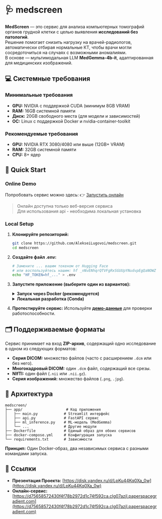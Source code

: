 # 🩺 medscreen
**MedScreen** — это сервис для анализа компьютерных томографий органов грудной клетки с целью выявления **исследований без патологий**.  
Решение помогает снизить нагрузку на врачей-радиологов, автоматически отбирая нормальные КТ, чтобы врачи могли сосредоточиться на случаях с возможными аномалиями.  
В основе — мультимодальная LLM **MedGemma-4b-it**, адаптированная для медицинских изображений.


## 💻 Системные требования

### Минимальные требования
- **GPU:** NVIDIA с поддержкой CUDA (минимум 8GB VRAM)
- **RAM:** 16GB системной памяти
- **Диск:** 20GB свободного места (для модели и зависимостей)
- **ОС:** Linux с поддержкой Docker и nvidia-container-toolkit

### Рекомендуемые требования
- **GPU:** NVIDIA RTX 3080/4080 или выше (12GB+ VRAM)
- **RAM:** 32GB системной памяти
- **CPU:** 8+ ядер

## 🚀 Quick Start

### Online Demo
Попробовать сервис можно здесь: 👉 [Запустить онлайн](https://d75658572430f4f78b2972d1c74f592ca.clg07azjl.paperspacegradient.com/)

> Онлайн доступна только веб-версия сервиса \
Для использования api - необходима локальная установка

### Local Setup

1.  **Клонируйте репозиторий:**
    ```sh
    git clone https://github.com/AlekseiLugovoi/medscreen.git
    cd medscreen
    ```

2.  **Создайте файл .env:**
    ```sh
    # Замените ... вашим токеном от Hugging Face
    # или воспользуйтесь нашим: hf _nNvENhqrQTVFgRxSGUUpYNudvpEgQaNOWZ
    echo "HF_TOKEN=hf_..." > .env
    ```

3.  **Запустите приложение (выберите один из вариантов):**

    <details>
    <summary><strong>Запуск через Docker (рекомендуется)</strong></summary>
    
    <br>

    <details>
    <summary>🌐 Только веб-интерфейс (по умолчанию)</summary>
    
    Запускает автономное веб-приложение с локальной моделью.
    ```sh
    # Эта команда запустит сервис с профилем "default"
    docker compose up --build
    ```
    **Доступ:** `http://localhost:8501`
    </details>

    <details>
    <summary>⚙️ Только REST API</summary>
    
    Запускает только API-сервис для автоматизации и пакетной обработки.
    ```sh
    # Явно указываем профиль "api"
    docker compose --profile api up --build
    ```
    **Доступ:**
    - **API:** `http://localhost:8502`
    - **Документация (Swagger):** `http://localhost:8502/docs`

    **Пример запроса:**
    ```bash
    # Отправка двух архивов для анализа
    curl -X POST "http://localhost:8502/process" \
         -H "Content-Type: multipart/form-data" \
         -F "files=@/путь/к/study1.zip" \
         -F "files=@/путь/к/study2.zip"
    ```
    
    **Пример ответа (JSON):**
    ```json
    {
      "results": [
        {
          "archive_name": "study1.zip",
          "series_uid": "1.2.840.113704.1.111.4980...",
          "source_format": "DICOM Series",
          "modality": "CT",
          "body_part": "CHEST",
          "orientation": "Axial",
          "num_frames": 120,
          "is_valid": true,
          "has_pathology": false,
          "pred_pathology": "0.0500",
          "ml_processing_time": "5.12s"
        },
        {
          "archive_name": "study2.zip",
          "series_uid": "1.3.6.1.4.1.14519.5.2.1...",
          "source_format": "DICOM Series",
          "modality": "CT",
          "body_part": "CHEST",
          "orientation": "Axial",
          "num_frames": 95,
          "is_valid": true,
          "has_pathology": true,
          "pred_pathology": "0.8750",
          "ml_processing_time": "4.31s"
        }
      ]
    }
    ```
    </details>


    <details>
    <summary>🔗 Оба сервиса вместе</summary>
    
    Запускает и веб-интерфейс, и REST API.
    ```sh
    # Указываем оба профиля
    docker compose --profile default --profile api up --build
    ```
    **Доступ:**
    - **Веб-интерфейс:** `http://localhost:8501`
    - **REST API:** `http://localhost:8502`
    </details>

    </details>


    <details>
    <summary><strong>Локальная разработка (Conda)</strong></summary>

    ```sh
    # Создание окружения
    conda create -n medscreen python=3.11 --yes
    conda activate medscreen
    pip install -r requirements.txt

    # Запуск веб-интерфейса
    streamlit run app/main.py --server.port 8501

    # Или запуск API (в отдельном терминале)
    uvicorn app.api:app --host 0.0.0.0 --port 8502
    ```
    </details>


4.  **Протестируйте сервис:**
    Используйте [**демо-данные**](https://disk.yandex.ru/d/2ddI6aLMkoIYrA) для проверки работоспособности.

## 🗂️ Поддерживаемые форматы
Сервис принимает на вход **ZIP-архив**, содержащий одно исследование в одном из следующих форматов:
- **Серия DICOM:** множество файлов (часто с расширением `.dcm` или без него).
- **Многокадровый DICOM:** один `.dcm` файл, содержащий все срезы.
- **NIfTI:** один файл (`.nii` или `.nii.gz`).
- **Серия изображений:** множество файлов (`.png`, `.jpg`).

## 📂 Архитектура

```
medscreen/
├── app/                    # Код приложения
│   ├── main.py            # Streamlit интерфейс  
│   ├── api.py             # FastAPI сервис
│   ├── ml_inference.py    # ML-модель (MedGemma)
│   └── ...                # Другие модули
├── Dockerfile             # Единый образ для обоих сервисов
├── docker-compose.yml     # Конфигурация запуска
└── requirements.txt       # Зависимости
```
**Принцип:** Один Docker-образ, два независимых сервиса с разными командами запуска.

## 🔗 Ссылки
- **Презентация Проекта:** [https://disk.yandex.ru/d/LpKu44Kq0Xa_0w](https://disk.yandex.ru/d/LpKu44Kq0Xa_0w)
- **Онлайн-сервис:** [https://d75658572430f4f78b2972d1c74f592ca.clg07azjl.paperspacegradient.com](https://d75658572430f4f78b2972d1c74f592ca.clg07azjl.paperspacegradient.com)
